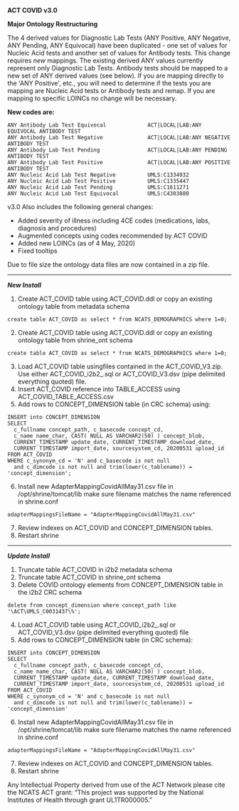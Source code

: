 
**ACT COVID v3.0**

**Major Ontology Restructuring**

The 4 derived values for Diagnostic Lab Tests (ANY Positive, ANY Negative, ANY Pending, ANY Equivocal) have been duplicated - one set of values for Nucleic Acid tests and another set of values for Antibody tests. This change requires *new* mappings. The existing derived ANY values currently represent only Diagnostic Lab Tests. Antibody tests should be mapped to a new set of ANY derived values (see below). If you are mapping directly to the 'ANY Positive', etc., you will need to determine if the tests you are mapping are Nucleic Acid tests or Antibody tests and remap. If you are mapping to specific LOINCs no change will be necessary. 

**New codes are:**
```
ANY Antibody Lab Test Equivocal	            ACT|LOCAL|LAB:ANY EQUIVOCAL ANTIBODY TEST
ANY Antibody Lab Test Negative	            ACT|LOCAL|LAB:ANY NEGATIVE ANTIBODY TEST
ANY Antibody Lab Test Pending               ACT|LOCAL|LAB:ANY PENDING ANTIBODY TEST
ANY Antibody Lab Test Positive	            ACT|LOCAL|LAB:ANY POSITIVE ANTIBODY TEST
ANY Nucleic Acid Lab Test Negative          UMLS:C1334932
ANY Nucleic Acid Lab Test Positive          UMLS:C1335447
ANY Nucleic Acid Lab Test Pending           UMLS:C1611271
ANY Nucleic Acid Lab Test Equivocal         UMLS:C4303880
```

v3.0 Also includes the following general changes:
- Added severity of illness including 4CE codes (medications, labs, diagnosis and procedures)
- Augmented concepts using codes recommended by ACT COVID
- Added new LOINCs (as of 4 May, 2020)
- Fixed tooltips

Due to file size the ontology data files are now contained in a zip file.  

---

***New Install***

1. Create ACT_COVID table using ACT_COVID.ddl or copy an existing ontology table from metadata schema

```create table ACT_COVID as select * from NCATS_DEMOGRAPHICS where 1=0;```

2. Create ACT_COVID table using ACT_COVID.ddl or copy an existing ontology table from shrine_ont schema

```create table ACT_COVID as select * from NCATS_DEMOGRAPHICS where 1=0;```

3. Load ACT_COVID table usingfiles contained in the ACT_COVID_V3.zip. Use either ACT_COVID_i2b2_<rdb>.sql or ACT_COVID_V3.dsv (pipe delimited everything quoted) file.
4. Insert ACT_COVID reference into TABLE_ACCESS using ACT_COVID_TABLE_ACCESS.csv
5. Add rows to CONCEPT_DIMENSION table (in CRC schema) using:

```
INSERT into CONCEPT_DIMENSION
SELECT 
  c_fullname concept_path, c_basecode concept_cd, 
  c_name name_char, CAST( NULL AS VARCHAR2(50) ) concept_blob, 
  CURRENT_TIMESTAMP update_date, CURRENT_TIMESTAMP download_date, 
  CURRENT_TIMESTAMP import_date, sourcesystem_cd, 20200531 upload_id
FROM ACT_COVID 
WHERE c_synonym_cd = 'N' and c_basecode is not null 
  and c_dimcode is not null and trim(lower(c_tablename)) = 'concept_dimension';
```
6. Install new AdapterMappingCovidAllMay31.csv file in /opt/shrine/tomcat/lib make sure filename matches the name referenced in shrine.conf
  
  ```adapterMappingsFileName = "AdapterMappingCovidAllMay31.csv"```
 
 7. Review indexes on ACT_COVID and CONCEPT_DIMENSION tables.
 8. Restart shrine
 
---

***Update Install***

1. Truncate table ACT_COVID in i2b2 metadata schema
2. Truncate table ACT_COVID in shrine_ont schema
3. Delete COVID ontology elements from CONCEPT_DIMENSION table in the i2b2 CRC schema

```delete from concept_dimension where concept_path like '\ACT\UMLS_C0031437\%';```

4. Load ACT_COVID table using ACT_COVID_i2b2_<rdb>.sql or ACT_COVID_V3.dsv (pipe delimited everything quoted) file
5. Add rows to CONCEPT_DIMENSION table (in CRC schema):

```
INSERT into CONCEPT_DIMENSION
SELECT 
  c_fullname concept_path, c_basecode concept_cd, 
  c_name name_char, CAST( NULL AS VARCHAR2(50) ) concept_blob, 
  CURRENT_TIMESTAMP update_date, CURRENT_TIMESTAMP download_date, 
  CURRENT_TIMESTAMP import_date, sourcesystem_cd, 20200531 upload_id
FROM ACT_COVID 
WHERE c_synonym_cd = 'N' and c_basecode is not null 
  and c_dimcode is not null and trim(lower(c_tablename)) = 'concept_dimension'
```
6. Install new AdapterMappingCovidAllMay31.csv file in /opt/shrine/tomcat/lib make sure filename matches the name referenced in shrine.conf
  
  ```adapterMappingsFileName = "AdapterMappingCovidAllMay31.csv"```

7. Review indexes on ACT_COVID and CONCEPT_DIMENSION tables.
8. Restart shrine



Any Intellectual Property derived from use of the ACT Network please cite the NCATS ACT grant: “This project was supported by the National Institutes of Health through grant UL1TR000005.” 

